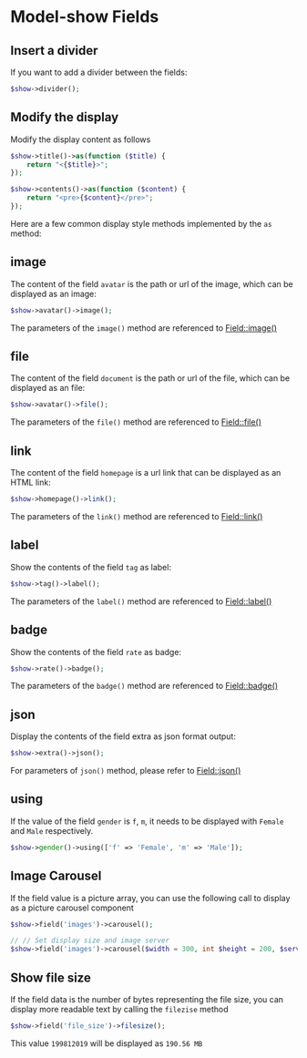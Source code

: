 # Model-show Fields

## Insert a divider

If you want to add a divider between the fields:

```php
$show->divider();
```

## Modify the display

Modify the display content as follows

```php
$show->title()->as(function ($title) {
    return "<{$title}>";
});

$show->contents()->as(function ($content) {
    return "<pre>{$content}</pre>";
});
```

Here are a few common display style methods implemented by the `as` method:

## image

The content of the field `avatar` is the path or url of the image, which can be displayed as an image:

```php
$show->avatar()->image();
```

The parameters of the `image()` method are referenced to [Field::image()](https://github.com/z-song/laravel-admin/blob/master/src/Show/Field.php#L193)

## file

The content of the field `document` is the path or url of the file, which can be displayed as an file:

```php
$show->avatar()->file();
```

The parameters of the `file()` method are referenced to [Field::file()](https://github.com/z-song/laravel-admin/blob/master/src/Show/Field.php#L216)

## link

The content of the field `homepage` is a url link that can be displayed as an HTML link:

```php
$show->homepage()->link();
```

The parameters of the `link()` method are referenced to [Field::link()](https://github.com/z-song/laravel-admin/blob/master/src/Show/Field.php#L266)

## label

Show the contents of the field `tag` as label:

```php
$show->tag()->label();
```

The parameters of the `label()` method are referenced to [Field::label()](https://github.com/z-song/laravel-admin/blob/master/src/Show/Field.php#L282)

## badge

Show the contents of the field `rate` as badge:

```php
$show->rate()->badge();
```

The parameters of the `badge()` method are referenced to [Field::badge()](https://github.com/z-song/laravel-admin/blob/master/src/Show/Field.php#L302)

## json

Display the contents of the field extra as json format output:

```php
$show->extra()->json();
```

For parameters of `json()` method, please refer to [Field::json()](https://github.com/z-song/laravel-admin/blob/8c1888392b063a56b0f096d3bb2a7c72aa846f31/src/Show/Field.php#L343)

## using

If the value of the field `gender` is `f`, `m`, it needs to be displayed with `Female` and `Male` respectively.

```php
$show->gender()->using(['f' => 'Female', 'm' => 'Male']);
```

## Image Carousel

If the field value is a picture array, you can use the following call to display as a picture carousel component

```php
$show->field('images')->carousel();

// // Set display size and image server
$show->field('images')->carousel($width = 300, int $height = 200, $server);
```

## Show file size

If the field data is the number of bytes representing the file size, you can display more readable text by calling the `filezise` method

```php
$show->field('file_size')->filesize();
```

This value `199812019` will be displayed as `190.56 MB`
